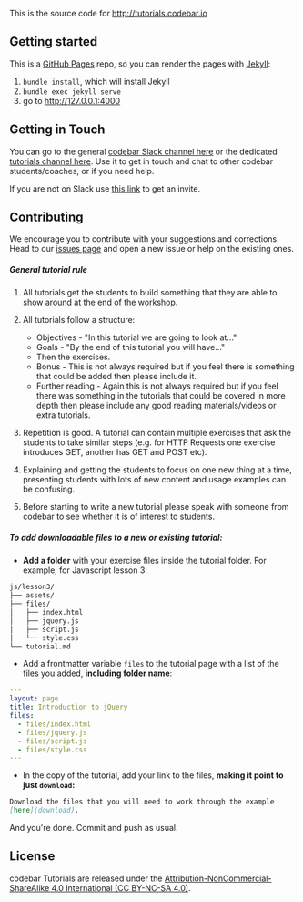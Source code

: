This is the source code for <http://tutorials.codebar.io>

## Getting started

This is a [GitHub Pages](https://pages.github.com/) repo, so you can render the pages with [Jekyll](http://jekyllrb.com/):

1. `bundle install`, which will install Jekyll
2. `bundle exec jekyll serve`
3. go to http://127.0.0.1:4000

## Getting in Touch

You can go to the general [codebar Slack channel here](https://codebar.slack.com/messages/general/) or the dedicated [tutorials channel here](https://codebar.slack.com/messages/tutorials/). Use it to get in touch and chat to other codebar students/coaches, or if you need help.

If you are not on Slack use [this link](http://codebar-slack.herokuapp.com/) to get an invite.

## Contributing

We encourage you to contribute with your suggestions and corrections. Head to our [issues page](https://github.com/codebar/tutorials/issues) and open a new issue or help on the existing ones.


##### General tutorial rule 

1. All tutorials get the students to build something that they are able to show around at the end of the workshop. 

2. All tutorials follow a structure:
	* Objectives - "In this tutorial we are going to look at..."
	* Goals - "By the end of this tutorial you will have..." 
	* Then the exercises. 
	* Bonus - This is not always required but if you feel there is something that could be added then please include it.
	* Further reading - Again this is not always required but if you feel there was something in the tutorials that could be covered in more depth then please include any good reading materials/videos or extra tutorials. 

3. Repetition is good. A tutorial can contain multiple exercises that ask the students to take similar steps (e.g. for HTTP Requests one exercise introduces GET, another has GET and POST etc).

4. Explaining and getting the students to focus on one new thing at a time, presenting students with lots of new content and usage examples can be confusing.

5. Before starting to write a new tutorial please speak with someone from codebar to see whether it is of interest to students.

##### To add downloadable files to a new or existing tutorial:
* **Add a folder** with your exercise files inside the tutorial folder. For example, for Javascript lesson 3:

```bash
js/lesson3/
├── assets/
├── files/
│   ├── index.html
│   ├── jquery.js
│   ├── script.js
│   └── style.css
└── tutorial.md
```

- Add a frontmatter variable `files` to the tutorial page with a list of the files you added, **including folder name**:

```yaml
---
layout: page
title: Introduction to jQuery
files:
  - files/index.html
  - files/jquery.js
  - files/script.js
  - files/style.css
---
```

- In the copy of the tutorial, add your link to the files, **making it point to just `download`:**


```markdown
Download the files that you will need to work through the example
[here](download).
```

And you're done. Commit and push as usual.


## License

codebar Tutorials are released under the [Attribution-NonCommercial-ShareAlike 4.0 International (CC BY-NC-SA 4.0)](http://creativecommons.org/licenses/by-nc-sa/4.0/).
